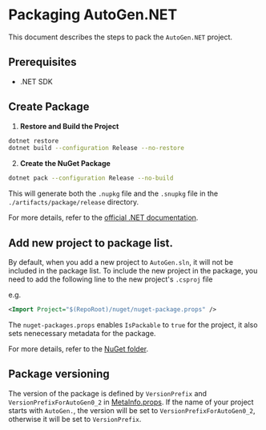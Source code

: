 # Packaging AutoGen.NET

This document describes the steps to pack the `AutoGen.NET` project.

## Prerequisites

- .NET SDK

## Create Package

1. **Restore and Build the Project**
```bash
dotnet restore
dotnet build --configuration Release --no-restore
```


2. **Create the NuGet Package**
```bash
dotnet pack --configuration Release --no-build
```

This will generate both the `.nupkg` file and the `.snupkg` file in the `./artifacts/package/release` directory.

For more details, refer to the [official .NET documentation](https://docs.microsoft.com/en-us/dotnet/core/tools/dotnet-pack).

## Add new project to package list.
By default, when you add a new project to `AutoGen.sln`, it will not be included in the package list. To include the new project in the package, you need to add the following line to the new project's `.csproj` file

e.g.

```xml
<Import Project="$(RepoRoot)/nuget/nuget-package.props" />
```

The `nuget-packages.props` enables `IsPackable` to `true` for the project, it also sets nenecessary metadata for the package.

For more details, refer to the [NuGet folder](./nuget/README.md).

## Package versioning
The version of the package is defined by `VersionPrefix` and `VersionPrefixForAutoGen0_2` in [MetaInfo.props](./eng/MetaInfo.props). If the name of your project starts with `AutoGen.`, the version will be set to `VersionPrefixForAutoGen0_2`, otherwise it will be set to `VersionPrefix`.
